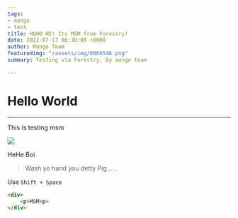 ```yaml
---
tags:
- mango
- test
title: HOHO HI! Its MSM from Forestry!
date: 2022-07-17 06:30:00 +0000
author: Mango Team
featuredimg: "/assets/img/6866546.png"
summary: Testing via Forestry, by mango team

---
```

# Hello World

***

This is testing msm

![](/assets/img/frame-2msm.png)

HeHe Boi

> Wash yo hand you detty Pig......

Use `Shift + Space`

```html
<div>
	<p>MSM<p>
</div>
```